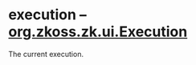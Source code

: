 # execution – [org.zkoss.zk.ui.Execution](https://www.zkoss.org/javadoc/latest/zk/org/zkoss/zk/ui/Execution.html)

The current execution.


